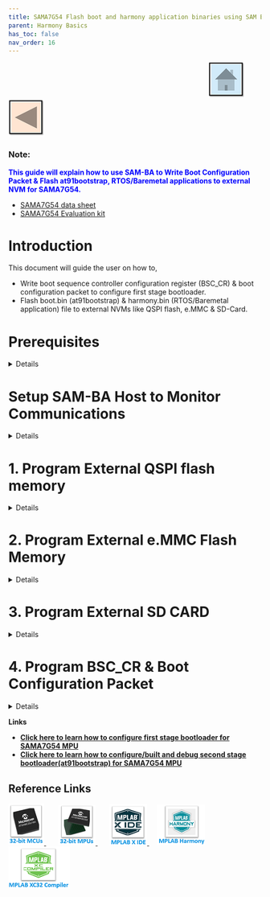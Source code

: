 ```yaml
---
title: SAMA7G54 Flash boot and harmony application binaries using SAM BA
parent: Harmony Basics
has_toc: false
nav_order: 16
---
```


&nbsp;&nbsp;&nbsp;&nbsp;&nbsp;&nbsp;&nbsp;&nbsp;&nbsp;&nbsp;&nbsp;&nbsp;&nbsp;&nbsp;&nbsp;&nbsp;&nbsp;&nbsp;&nbsp;&nbsp;&nbsp;&nbsp;&nbsp;&nbsp;&nbsp;&nbsp;&nbsp;&nbsp; &nbsp;&nbsp;&nbsp;&nbsp;&nbsp;&nbsp;&nbsp;&nbsp;&nbsp;&nbsp;&nbsp;&nbsp;&nbsp;&nbsp;&nbsp;&nbsp;&nbsp;&nbsp;&nbsp;&nbsp;&nbsp;&nbsp;&nbsp;&nbsp;&nbsp;&nbsp;&nbsp;&nbsp;&nbsp;&nbsp;&nbsp;&nbsp;&nbsp;&nbsp;&nbsp;&nbsp;&nbsp;&nbsp;&nbsp;&nbsp;&nbsp;&nbsp;&nbsp;&nbsp;&nbsp;&nbsp;&nbsp;&nbsp;&nbsp;&nbsp;&nbsp;&nbsp;&nbsp;&nbsp;&nbsp;&nbsp;&nbsp;&nbsp;&nbsp;&nbsp;&nbsp;&nbsp;&nbsp;&nbsp;&nbsp;&nbsp;&nbsp;&nbsp;&nbsp;&nbsp;&nbsp;&nbsp;[<img src="../../r_images/quick_home.png" title="Home">](../../../readme.md) [<img src="../../r_images/quick_back.png"  title="Back">](../readme.md)


### Note:
<span style="color:blue"> **This guide will explain how to use SAM-BA to  Write Boot Configuration Packet & Flash at91bootstrap, RTOS/Baremetal applications to external NVM for SAMA7G54.**</span>
- [SAMA7G54 data sheet](https://www.microchip.com/en-us/product/SAMA7G54)
- [SAMA7G54 Evaluation kit ](https://www.microchip.com/en-us/development-tool/EV21H18A)

# Introduction
This document will guide the user on how to, 
  * Write boot sequence controller configuration register (BSC_CR) & boot configuration packet to configure first stage bootloader.
  * Flash boot.bin (at91bootstrap) & harmony.bin (RTOS/Baremetal application) file to external NVMs like QSPI flash, e.MMC & SD-Card.

# Prerequisites
<details>
  <summary> Details
</summary>   <br>

* Familiar with the features of the SAM7G54-EK (board can be evaluation Kit) and understanding about the jumpers & Connectors on the board.
* Install SAM-BA tool on your windows host PC.
  * To Download the latest version of SAM-BA tool for Windows [click this link](https://www.microchip.com/en-us/development-tool/SAM-BA-In-system-Programmer).
  * Download the ZIP file and unzip it into a working directory of your choice.
  * Add the SAM-BA directory path to the environment variables.
    * To do this from your PC --> Open the Start Search, type in “env”.
    * Choose “Edit the system environment variables” --> Click "Environment Variables" --> "System Variables" --> add SAM-BA directory path to path variables.
      <img src = "images/7.png" align="middle">
  * Once the SAM-BA Host program has been installed, the execution of the application is from the Windows command prompt.

* [Refer this link](../sama7g54_configure_second_stage_bootloader/readme.md) to configure and build the at91bootstrap to load the application from the user preferred NVM like QSPI flash, e.MMC & SDCard.
  
  **Note:** This resultant at91bootstrap file (boot.bin) built with the preferred NVM configuration only to be used here.
* [Refer this link](https://github.com/search?q=org%3AMicrochip-MPLAB-Harmony+sam_a7g5&type=repositories) to build harmony application.
</details> 

# Setup SAM-BA Host to Monitor Communications 
<details>
  <summary> Details
</summary>   <br>
In this section you will establish SAM-BA Host Application communications with the target’s (SAMA7G54) SAM-BA Monitor. Then you will use the SAM-BA Host Applet (qspiflash) to erase and then write the boot.bin (at91bootstrap) and harmony.bin (MPLAB Harmony 3 application) binary images to NOR Flash Memory. 
<br>

Step 1: To communicate with the SAM-BA Monitor on the target, you must have installed the SAM-BA Host on a Host Computer. 

Step 2: Ensure there is no SD memory card inserted.

Step 3: Power the board by connecting a Micro-B USB cable to USBA port (J7) on the SAMA7G54-EK.

Step 4: Establish UART serial communication with PC through J24 on SAMA7G54 Evaluation Kit.

Step 5: Open Disable boot Jumper(J22) on SAMA7G54 Evaluation Kit.

Step 6: Follow below steps for SAMA7G54 Evaluation Kit:<br>
  *  Push and hold the "DISABLE BOOT" button. (This disables booting from the onboard memories - e.MMC Flash, SDCARD and QSPI flash Memory).<br>
  *  Reset the board by pressing and then releasing the reset "nRST" button.<br>
  *  Release the "DISABLE BOOT" button.<br>

Now, the SAMA7G54-EK will boot to the SAM-BA Monitor and start communications with the SAM-BA Host Application. 

***Note:***
  * SAM-BA communication Port can be j-link, serial or secure.

  * If user wants to program the SAMA7G54 Evaluation Kit, using j-link instead of serial UART port, then connect J24 with PC via USB cable and replace “serial” in SAM-BA commands with “j-link”.

    * Eg: Replace ***sam-ba -p serial -b sama7g5-ek -a lowlevel*** with ***sam-ba -p j-link -b sama7g5-ek -a lowlevel***

</details> 

# 1. Program External QSPI flash memory
<details>
  <summary> Details
</summary>  <br>

## 1.1. Erase QSPI flash memory
   Erase the contents of the QSPI Flash memory on the SAMA7G54-EK with the following command: 
   
   ***sam-ba -p j-link -b sama7g5-ek -a qspiflash -c erase***

   <mark>Example:</mark>

<img src = "images/step6.png" align="middle">

## 1.2. Program boot.bin to QSPI flash memory
   Program the boot.bin file on the SAMA7G54-EK with the following command: 
   
   ***sam-ba -p j-link -b sama7g5-ek -a qspiflash -c writeboot:boot.bin***
   * Note: Change directory to the location of boot.bin

   <mark>Example:</mark>

<img src = "images/step7.png" align="middle">


**Note:** [Refer this link](../sama7g54_configure_second_stage_bootloader/readme.md) to configure and build the at91bootstrap to load the application from QSPI.

The at91bootstrap file (boot.bin) built with QSPI configuration only to be used here.


## 1.3. Program harmony.bin to QSPI flash memory
   To program the application binary, harmony.bin file on the SAMA7G54-EK, use the following command:
   
   ***sam-ba -p j-link -b sama7g5-ek -a qspiflash -c write:harmony.bin:QSPI_OFFSET***
   
   **Note:**<br>
     * The QSPI_OFFSET should be the same offset used in the KCONFIG, while configuring the at91bootstrap to load from external QSPI <br>
     * Change directory to the location of harmony.bin.

   <mark>Example:</mark>

<img src = "images/step8.png" align="middle">

## <mark>Note:</mark>
To learn about more SAM-BA applet commands, refer your **SAM-BA installation directory**/doc/applet.html
</details> 


# 2. Program External e.MMC Flash Memory
<details>
  <summary> Details
</summary>   <br>		   
  To boot from e.MMC flash memory, we need to flash sdcard.img file in user partition area in e.MMC flash memory. 

## 2.1. Create sdcard.img file for boot.bin and harmony.bin.	
   
   To create **.img** file we need an SDCARD and a windows tool named **Win32DiskImager**. Click [here](https://win32diskimager.download/download-win32-disk-imager/) to download the tool.
   * First Partition the SDCARD with size of 4MB and format SDCARD with FAT or FAT32 file system.
   * Now place the boot.in and harmony.bin in SDCARD.
   * Install Win32DiskImager Tool and open the tool.
       * In Device tab, select the drive for which the image file needs to be created.
	     <img src = "images/step1.png" align="middle">
       * In ImageFile tab, enter the path and file name with extention(.img) to store the generated image file.
	     <img src = "images/step2.png" align="middle">
       * Now select the check box next to **Read Only Allocated Partitions** and click on **Read** button.
	     <img src = "images/step3.png" align="middle">
	   * When reading is completed, a pop-up window will be displayed with status as **Read Successful**.
	     <img src = "images/step4.png" align="middle">
	   * Now the generated image(.img) file will be available in above mentioned location. 	 

## 2.2. Program sdcard.img file to e.MMC flash memory
   To program the sdcard.img file on the SAMA7G54-EK with the following command:
   
   ***sam-ba -p j-link -b sama7g5-ek -a sdmmc -c write:sdcard.img***

 <mark>Example:</mark>

<img src = "images/step5.png" align="middle">

**Note:** [Refer this link](../sama7g54_configure_second_stage_bootloader/readme.md) to configure and build the at91bootstrap to load the application from e.MMC flash memory.

The at91bootstrap file (boot.bin) built with e.MMC configuration only to be used here.

## <mark>Note:</mark>
To learn about more SAM-BA applet commands, refer your **SAM-BA installation directory**/doc/applet.html
</details> 

# 3. Program External SD CARD
<details>
  <summary> Details
</summary>   <br>
To program the at91bootstrap -boot.bin file and application binary -harmony.bin file on SD-card:

  * (i) Format the SD card using your PC/Laptop.
  * (ii) Copy and paste boot.bin and harmony.bin into the SD card from your host PC.

**Note:** [Refer this link](../sama7g5_configure_second_stage_bootloader/readme.md) to configure and build the at91bootstrap to load the application from SD Card.

The at91bootstrap file (boot.bin) built with SD card configuration should be used here.

</details>


# 4. Program BSC_CR & Boot Configuration Packet
<details>
  <summary> Details
</summary>   <br>
After a reset, The ROM code reads the Boot Configuration Packet from the SRAM dedicated to Emulation mode if the bit BSC_CR.EMUL_EN is set to 1 or from the OTP matrix and configure boot sequence, Enable/Disable Monitor, configure the serial console UART.

Using Emulated OTP enables the user to test several boot configuration options, including secure boot mode without programming the OTP.

**Note:** If Emulation mode is enabled, the emulation SRAM is not backed up. After a power off/on, the configuration and content are lost.

## 4.1. Enable/Disable Emulation mode in BSC_CR

To Enable/Disable Emulation mode in Boot Sequence Controller Configuration Register (BSC_CR), the following SAM-BA command should be used:

To Enable Emulation Mode:

***sam-ba -p j-link -b sama7g5-ek -a bootconfig -c writecfg:bscr: EMULATION_ENABLED***

To Disable Emulation Mode:

***sam-ba -p j-link -b sama7g5-ek -a bootconfig -c writecfg:bscr: EMULATION_DISABLED***

## 4.2. Steps to write Boot Configuration Packet to emulated SRAM
 1. Emulation enable : sam-ba -p j-link -b sama7g5-ek -a bootconfig -c writecfg:bscr:EMULATION_ENABLED
 2. Reset            : sam-ba -p j-link -b sama7g5-ek -a bootconfig -c resetemul
 3. Refresh config   : sam-ba -p j-link -b sama7g5-ek -a bootconfig -c refreshcfg:emul
 4. Write Config     : sam-ba -p j-link -b sama7g5-ek -a bootconfig -c writecfg:bcp-emul:DBGU,SDMMC0_IOSET1 
 5. Lock config      : sam-ba -p j-link -b sama7g5-ek -a bootconfig -c lockcfg:bcp-emul

## 4.3. Steps to write Boot Configuration Packet to OTP
 1. Emulation disable: sam-ba -p j-link -b sama7g5-ek -a bootconfig -c writecfg:bscr:EMULATION_DISABLED
 2. Refresh config   : sam-ba -p j-link -b sama7g5-ek -a bootconfig -c refreshcfg:otp
 3. Write Config     : sam-ba -p j-link -b sama7g5-ek -a bootconfig -c writecfg:bcp-otp:DBGU,SDMMC0_IOSET1 
 4. Lock config      : sam-ba -p j-link -b sama7g5-ek -a bootconfig -c lockcfg:bcp-otp

## 4.4. Boot Configuration Packet different configurations available
The writecfg command programs the Boot Configuration Packet (BCP) into the ***Emulated SRAM***, if the ***emulation mode of the OTPC is enabled***. Else BCP packets are stored inside the ***OTP matrix***.

User can use the below command to get the full list of boot configurations possible:

***sam-ba -p j-link -b sama7g5-ek -a bootconfig -c writecfg:help***

<mark>Example boot configurations:</mark>

boot config with Serial Console on FLEXCOM0, boot from SDMMC1 store in OTP matrix

***sam-ba -p j-link -b sama7g5-ek -a bootconfig -c writecfg: bcp-otp:FLEXCOM0_USART_IOSET1,SDMMC1_IOSET1***

Empty boot configuration packet in OTP matrix

***sam-ba -p j-link -b sama7g5-ek -a bootconfig -c writecfg: bcp-otp:***

Boot config with SAM-BA Monitor Disabled, boot from SDMMC1 store in OTP-Emulation mode

***sam-ba -p j-link -b sama7g5-ek -a bootconfig -c writecfg: bcp-emul:MONITOR_DISABLED,SDMMC1_IOSET1***

Empty boot configuration packet in OTP-Emulation mode- Emulated SRAM

***sam-ba -p j-link -b sama7g5-ek -a bootconfig -c writecfg: bcp-emul:***



## <mark>Note:</mark>

To learn about more bootconfig SAM-BA applet commands: Refer your **SAM-BA installation directory**/doc/bootconfig-otp.html

</details>

**Links**
  * **[Click here to learn how to configure first stage bootloader for SAMA7G54 MPU](../sama7g54_configure_first_stage_bootloader/readme.md)**
  * **[Click here to learn how to configure/built and debug second stage bootloader(at91bootstrap) for SAMA7G54 MPU](../sama7g54_configure_second_stage_bootloader/readme.md)**

## Reference Links
[<a href="https://www.microchip.com/design-centers/32-bit" target="_blank"> <img src="../../r_images/32_bit_mcus.png"> </a>]()  &nbsp; &nbsp; &nbsp; [<a href="https://www.microchip.com/design-centers/32-bit-mpus" target="_blank"> <img src="../../r_images/32_bit_mpus.png"> </a>]()  &nbsp; &nbsp; &nbsp; [<a href="https://www.microchip.com/mplab/mplab-x-ide" target="_blank"> <img src="../../r_images/mplab_x_ide.png"> </a>]()  &nbsp; &nbsp; [<a href="https://www.microchip.com/mplab/mplab-harmony" target="_blank"> <img src="../../r_images/mplab_harmony.png"> </a>]() [<a href="https://www.microchip.com/mplab/compilers" target="_blank"> <img src="../../r_images/mplab_compiler.png"> </a>]()  
